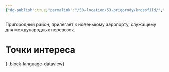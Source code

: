 ```yaml
---
{"dg-publish":true,"permalink":"/50-location/53-prigorody/krossfild/","tags":["локация/пригород"]}
---
```


Пригородный район, прилегает к новенькому аэропорту, служащему для международных перевозок.
# Точки интереса

{ .block-language-dataview}